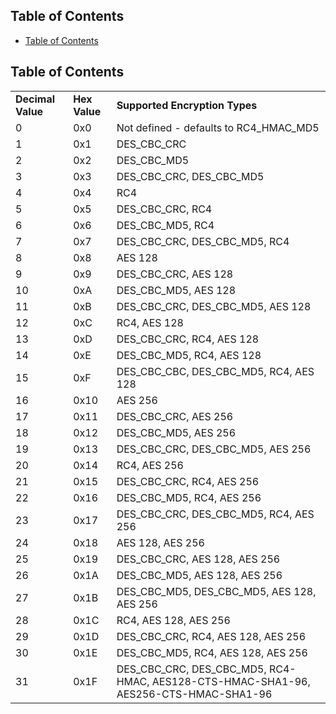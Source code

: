 ## Table of Contents

  - [Table of Contents](#Table\of\Contents)

## Table of Contents


|   |   |   |
|---|---|---|
|**Decimal Value**|**Hex Value**|**Supported Encryption Types**|
|0|0x0|Not defined - defaults to RC4_HMAC_MD5|
|1|0x1|DES_CBC_CRC|
|2|0x2|DES_CBC_MD5|
|3|0x3|DES_CBC_CRC, DES_CBC_MD5|
|4|0x4|RC4|
|5|0x5|DES_CBC_CRC, RC4|
|6|0x6|DES_CBC_MD5, RC4|
|7|0x7|DES_CBC_CRC, DES_CBC_MD5, RC4|
|8|0x8|AES 128|
|9|0x9|DES_CBC_CRC, AES 128|
|10|0xA|DES_CBC_MD5, AES 128|
|11|0xB|DES_CBC_CRC, DES_CBC_MD5, AES 128|
|12|0xC|RC4, AES 128|
|13|0xD|DES_CBC_CRC, RC4, AES 128|
|14|0xE|DES_CBC_MD5, RC4, AES 128|
|15|0xF|DES_CBC_CBC, DES_CBC_MD5, RC4, AES 128|
|16|0x10|AES 256|
|17|0x11|DES_CBC_CRC, AES 256|
|18|0x12|DES_CBC_MD5, AES 256|
|19|0x13|DES_CBC_CRC, DES_CBC_MD5, AES 256|
|20|0x14|RC4, AES 256|
|21|0x15|DES_CBC_CRC, RC4, AES 256|
|22|0x16|DES_CBC_MD5, RC4, AES 256|
|23|0x17|DES_CBC_CRC, DES_CBC_MD5, RC4, AES 256|
|24|0x18|AES 128, AES 256|
|25|0x19|DES_CBC_CRC, AES 128, AES 256|
|26|0x1A|DES_CBC_MD5, AES 128, AES 256|
|27|0x1B|DES_CBC_MD5, DES_CBC_MD5, AES 128, AES 256|
|28|0x1C|RC4, AES 128, AES 256|
|29|0x1D|DES_CBC_CRC, RC4, AES 128, AES 256|
|30|0x1E|DES_CBC_MD5, RC4, AES 128, AES 256|
|31|0x1F|DES_CBC_CRC, DES_CBC_MD5, RC4-HMAC, AES128-CTS-HMAC-SHA1-96, AES256-CTS-HMAC-SHA1-96|


